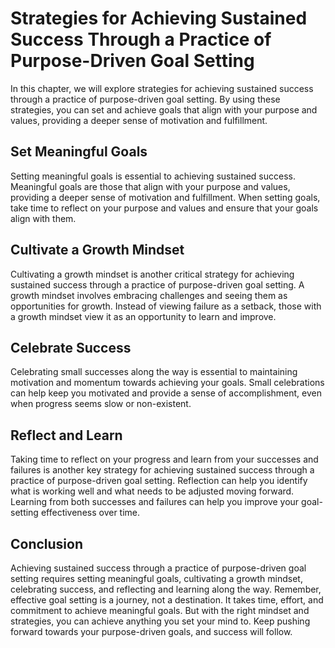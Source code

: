 Strategies for Achieving Sustained Success Through a Practice of Purpose-Driven Goal Setting
=========================================================================================================================================

In this chapter, we will explore strategies for achieving sustained success through a practice of purpose-driven goal setting. By using these strategies, you can set and achieve goals that align with your purpose and values, providing a deeper sense of motivation and fulfillment.

Set Meaningful Goals
--------------------

Setting meaningful goals is essential to achieving sustained success. Meaningful goals are those that align with your purpose and values, providing a deeper sense of motivation and fulfillment. When setting goals, take time to reflect on your purpose and values and ensure that your goals align with them.

Cultivate a Growth Mindset
--------------------------

Cultivating a growth mindset is another critical strategy for achieving sustained success through a practice of purpose-driven goal setting. A growth mindset involves embracing challenges and seeing them as opportunities for growth. Instead of viewing failure as a setback, those with a growth mindset view it as an opportunity to learn and improve.

Celebrate Success
-----------------

Celebrating small successes along the way is essential to maintaining motivation and momentum towards achieving your goals. Small celebrations can help keep you motivated and provide a sense of accomplishment, even when progress seems slow or non-existent.

Reflect and Learn
-----------------

Taking time to reflect on your progress and learn from your successes and failures is another key strategy for achieving sustained success through a practice of purpose-driven goal setting. Reflection can help you identify what is working well and what needs to be adjusted moving forward. Learning from both successes and failures can help you improve your goal-setting effectiveness over time.

Conclusion
----------

Achieving sustained success through a practice of purpose-driven goal setting requires setting meaningful goals, cultivating a growth mindset, celebrating success, and reflecting and learning along the way. Remember, effective goal setting is a journey, not a destination. It takes time, effort, and commitment to achieve meaningful goals. But with the right mindset and strategies, you can achieve anything you set your mind to. Keep pushing forward towards your purpose-driven goals, and success will follow.
